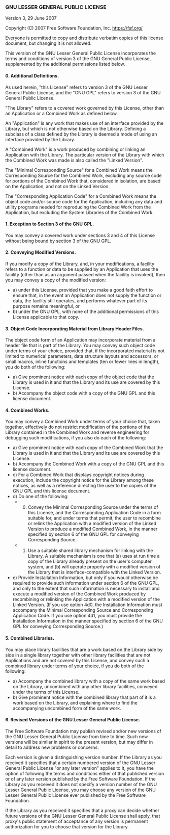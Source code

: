 ### GNU LESSER GENERAL PUBLIC LICENSE

Version 3, 29 June 2007

Copyright (C) 2007 Free Software Foundation, Inc.
<https://fsf.org/>

Everyone is permitted to copy and distribute verbatim copies of this
license document, but changing it is not allowed.

This version of the GNU Lesser General Public License incorporates the
terms and conditions of version 3 of the GNU General Public License,
supplemented by the additional permissions listed below.

#### 0. Additional Definitions.

As used herein, "this License" refers to version 3 of the GNU Lesser
General Public License, and the "GNU GPL" refers to version 3 of the
GNU General Public License.

"The Library" refers to a covered work governed by this License, other
than an Application or a Combined Work as defined below.

An "Application" is any work that makes use of an interface provided
by the Library, but which is not otherwise based on the Library.
Defining a subclass of a class defined by the Library is deemed a mode
of using an interface provided by the Library.

A "Combined Work" is a work produced by combining or linking an
Application with the Library. The particular version of the Library
with which the Combined Work was made is also called the "Linked
Version".

The "Minimal Corresponding Source" for a Combined Work means the
Corresponding Source for the Combined Work, excluding any source code
for portions of the Combined Work that, considered in isolation, are
based on the Application, and not on the Linked Version.

The "Corresponding Application Code" for a Combined Work means the
object code and/or source code for the Application, including any data
and utility programs needed for reproducing the Combined Work from the
Application, but excluding the System Libraries of the Combined Work.

#### 1. Exception to Section 3 of the GNU GPL.

You may convey a covered work under sections 3 and 4 of this License
without being bound by section 3 of the GNU GPL.

#### 2. Conveying Modified Versions.

If you modify a copy of the Library, and, in your modifications, a
facility refers to a function or data to be supplied by an Application
that uses the facility (other than as an argument passed when the
facility is invoked), then you may convey a copy of the modified
version:

-   a) under this License, provided that you make a good faith effort
	to ensure that, in the event an Application does not supply the
	function or data, the facility still operates, and performs
	whatever part of its purpose remains meaningful, or
-   b) under the GNU GPL, with none of the additional permissions of
	this License applicable to that copy.

#### 3. Object Code Incorporating Material from Library Header Files.

The object code form of an Application may incorporate material from a
header file that is part of the Library. You may convey such object
code under terms of your choice, provided that, if the incorporated
material is not limited to numerical parameters, data structure
layouts and accessors, or small macros, inline functions and templates
(ten or fewer lines in length), you do both of the following:

-   a) Give prominent notice with each copy of the object code that
	the Library is used in it and that the Library and its use are
	covered by this License.
-   b) Accompany the object code with a copy of the GNU GPL and this
	license document.

#### 4. Combined Works.

You may convey a Combined Work under terms of your choice that, taken
together, effectively do not restrict modification of the portions of
the Library contained in the Combined Work and reverse engineering for
debugging such modifications, if you also do each of the following:

-   a) Give prominent notice with each copy of the Combined Work that
	the Library is used in it and that the Library and its use are
	covered by this License.
-   b) Accompany the Combined Work with a copy of the GNU GPL and this
	license document.
-   c) For a Combined Work that displays copyright notices during
	execution, include the copyright notice for the Library among
	these notices, as well as a reference directing the user to the
	copies of the GNU GPL and this license document.
-   d) Do one of the following:
	-   0) Convey the Minimal Corresponding Source under the terms of
		   this License, and the Corresponding Application Code in a form
		   suitable for, and under terms that permit, the user to
		   recombine or relink the Application with a modified version of
		   the Linked Version to produce a modified Combined Work, in the
		   manner specified by section 6 of the GNU GPL for conveying
		   Corresponding Source.
	-   1) Use a suitable shared library mechanism for linking with
		   the Library. A suitable mechanism is one that (a) uses at run
		   time a copy of the Library already present on the user's
		   computer system, and (b) will operate properly with a modified
		   version of the Library that is interface-compatible with the
		   Linked Version.
-   e) Provide Installation Information, but only if you would
	otherwise be required to provide such information under section 6
	of the GNU GPL, and only to the extent that such information is
	necessary to install and execute a modified version of the
	Combined Work produced by recombining or relinking the Application
	with a modified version of the Linked Version. (If you use option
	4d0, the Installation Information must accompany the Minimal
	Corresponding Source and Corresponding Application Code. If you
	use option 4d1, you must provide the Installation Information in
	the manner specified by section 6 of the GNU GPL for conveying
	Corresponding Source.)

#### 5. Combined Libraries.

You may place library facilities that are a work based on the Library
side by side in a single library together with other library
facilities that are not Applications and are not covered by this
License, and convey such a combined library under terms of your
choice, if you do both of the following:

-   a) Accompany the combined library with a copy of the same work
	based on the Library, uncombined with any other library
	facilities, conveyed under the terms of this License.
-   b) Give prominent notice with the combined library that part of it
	is a work based on the Library, and explaining where to find the
	accompanying uncombined form of the same work.

#### 6. Revised Versions of the GNU Lesser General Public License.

The Free Software Foundation may publish revised and/or new versions
of the GNU Lesser General Public License from time to time. Such new
versions will be similar in spirit to the present version, but may
differ in detail to address new problems or concerns.

Each version is given a distinguishing version number. If the Library
as you received it specifies that a certain numbered version of the
GNU Lesser General Public License "or any later version" applies to
it, you have the option of following the terms and conditions either
of that published version or of any later version published by the
Free Software Foundation. If the Library as you received it does not
specify a version number of the GNU Lesser General Public License, you
may choose any version of the GNU Lesser General Public License ever
published by the Free Software Foundation.

If the Library as you received it specifies that a proxy can decide
whether future versions of the GNU Lesser General Public License shall
apply, that proxy's public statement of acceptance of any version is
permanent authorization for you to choose that version for the
Library.
